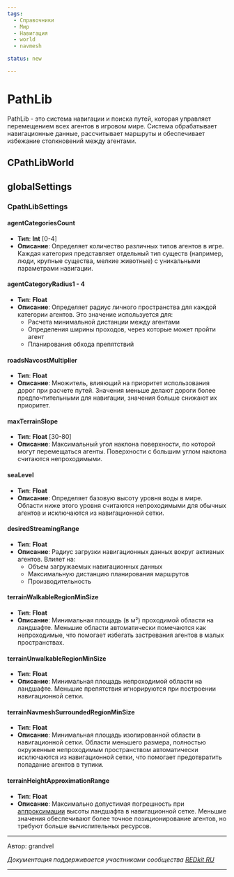 ```yaml
---
tags:
  - Справочники
  - Мир
  - Навигация
  - world
  - navmesh

status: new

---
```


# PathLib

PathLib - это система навигации и поиска путей, которая управляет перемещением всех агентов в игровом мире. 
Система обрабатывает навигационные данные, рассчитывает маршруты и обеспечивает избежание столкновений между агентами.

## CPathLibWorld
## globalSettings
### CpathLibSettings
#### agentCategoriesCount
- **Тип**: **Int** [0-4]
- **Описание**: Определяет количество различных типов агентов в игре. 
Каждая категория представляет отдельный тип существ (например, люди, крупные существа, мелкие животные) 
с уникальными параметрами навигации.

#### agentCategoryRadius1 - 4
- **Тип**: **Float**
- **Описание**: Определяет радиус личного пространства для каждой категории агентов. Это значение используется для:
    - Расчета минимальной дистанции между агентами
    - Определения ширины проходов, через которые может пройти агент
    - Планирования обхода препятствий

#### roadsNavcostMultiplier
- **Тип**: **Float**
- **Описание**: Множитель, влияющий на приоритет использования дорог при расчете путей. 
Значения меньше делают дороги более предпочтительными для навигации, значения больше снижают их приоритет.

#### maxTerrainSlope
- **Тип**: **Float** [30-80]
- **Описание**: Максимальный угол наклона поверхности, по которой могут перемещаться агенты. 
Поверхности с большим углом наклона считаются непроходимыми.

#### seaLevel
- **Тип**: **Float**
- **Описание**: Определяет базовую высоту уровня воды в мире. Области ниже этого уровня 
cчитаются непроходимыми для обычных агентов и исключаются из навигационной сетки.

#### desiredStreamingRange
- **Тип**: **Float**
- **Описание**: Радиус загрузки навигационных данных вокруг активных агентов. Влияет на:
    - Объем загружаемых навигационных данных
    - Максимальную дистанцию планирования маршрутов
    - Производительность

#### terrainWalkableRegionMinSize
- **Тип**: **Float**
- **Описание**: Минимальная площадь (в м²) проходимой области на ландшафте. 
Меньшие области автоматически помечаются как непроходимые, 
что помогает избегать застревания агентов в малых пространствах.

#### terrainUnwalkableRegionMinSize
- **Тип**: **Float**
- **Описание**: Минимальная площадь непроходимой области на ландшафте. 
Меньшие препятствия игнорируются при построении навигационной сетки.

#### terrainNavmeshSurroundedRegionMinSize
- **Тип**: **Float**
- **Описание**: Минимальная площадь изолированной области в навигационной сетки. 
Области меньшего размера, полностью окруженные непроходимым пространством автоматически исключаются из 
навигационной сетки, что помогает предотвратить попадание агентов в тупики.

#### terrainHeightApproximationRange
- **Тип**: **Float**
- **Описание**: Максимально допустимая погрешность при 
[аппроксимации](https://ru.wikipedia.org/wiki/%D0%90%D0%BF%D0%BF%D1%80%D0%BE%D0%BA%D1%81%D0%B8%D0%BC%D0%B0%D1%86%D0%B8%D1%8F) 
 высоты ландшафта в навигационной сетке. Меньшие значения обеспечивают более точное позиционирование агентов, 
но требуют больше вычислительных ресурсов.

***
Автор: grandvel

*Документация поддерживается участниками сообщества [REDkit RU](https://discord.gg/kRTEy8KcNa)*
***